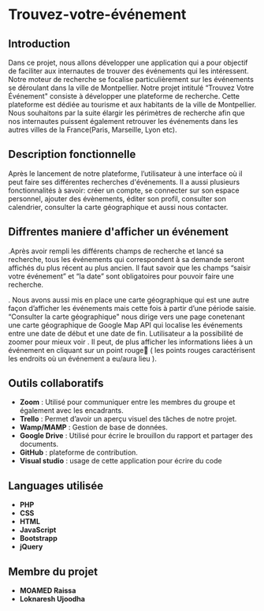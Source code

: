 
# Trouvez-votre-événement
## Introduction 
Dans ce projet, nous allons développer une application qui a pour objectif  de faciliter aux internautes de trouver des événements qui les intéressent. Notre moteur de recherche  se focalise particulièrement sur les événements se déroulant dans la ville de Montpellier.
Notre projet intitulé “Trouvez Votre Événement" consiste à développer une plateforme de recherche. Cette plateforme est dédiée au tourisme et aux habitants de la ville de Montpellier. Nous souhaitons par la suite élargir les périmètres de recherche afin
que nos internautes puissent également retrouver les événements dans les autres villes de la France(Paris, Marseille, Lyon etc).

## Description fonctionnelle
Après le lancement de notre plateforme, l’utilisateur à une interface où il peut faire ses différentes recherches d'événements. Il a aussi plusieurs fonctionnalités à savoir: créer un compte, se connecter sur son espace personnel, ajouter des évènements, éditer son profil, consulter son calendrier,
consulter la carte géographique et aussi nous contacter.

## Diffrentes maniere d'afficher un événement
.Après avoir rempli les différents champs de recherche et lancé sa recherche, tous les événements qui correspondent à sa demande seront affichés du plus récent au plus ancien. Il faut savoir que les champs “saisir votre événement” et “la date” sont obligatoires pour pouvoir faire une recherche.

. Nous avons aussi mis en place une carte géographique qui est une autre façon d’afficher les événements mais cette fois à partir d’une période saisie. “Consulter la carte géographique" nous dirige vers une page conetenant une carte géographique de Google Map API qui localise les événements entre une date
de début et une date de fin. Lutilisateur a la possibilité de zoomer pour mieux voir . Il peut, de plus afficher les informations liées à un événement en cliquant sur un point rouge🔴 ( les points rouges caractérisent les endroits où un événement a eu/aura lieu ).


## Outils collaboratifs
- **Zoom** : Utilisé pour communiquer entre les membres du groupe et également avec les encadrants.
- **Trello** : Permet d’avoir un aperçu visuel des tâches de notre projet.
- **Wamp/MAMP** :  Gestion de base de données.
- **Google Drive**  : Utilisé pour écrire le brouillon du rapport et partager des documents.
- **GitHub**  : plateforme de contribution.
- **Visual studio** : usage de cette application pour écrire du code

## Languages utilisée
- **PHP**
- **CSS**
- **HTML**
- **JavaScript**
- **Bootstrapp**
- **jQuery**


## Membre du projet
- **MOAMED  Raissa**
- **Loknaresh Ujoodha** 


